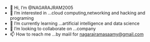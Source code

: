 - 👋 Hi, I’m @NAGARAJRAM2005
- 👀 I’m interested in ...cloud computing,networking and hacking and programing
- 🌱 I’m currently learning ...artificial intelligence and data science
- 💞️ I’m looking to collaborate on ...company
- 📫 How to reach me ...by maiil for nagarajramasaamy@gmail.com

<!---
NAGARAJRAM2005/NAGARAJRAM2005 is a ✨ special ✨ repository because its `README.md` (this file) appears on your GitHub profile.
You can click the Preview link to take a look at your changes.
--->
